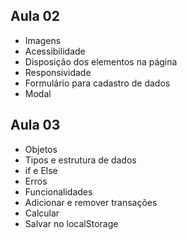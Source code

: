## Aula 02

- Imagens
- Acessibilidade
- Disposição dos elementos na página
- Responsividade
- Formulário para cadastro de dados
- Modal

## Aula 03

- Objetos
- Tipos e estrutura de dados
- if e Else
- Erros
- Funcionalidades
- Adicionar e remover transações
- Calcular
- Salvar no localStorage
